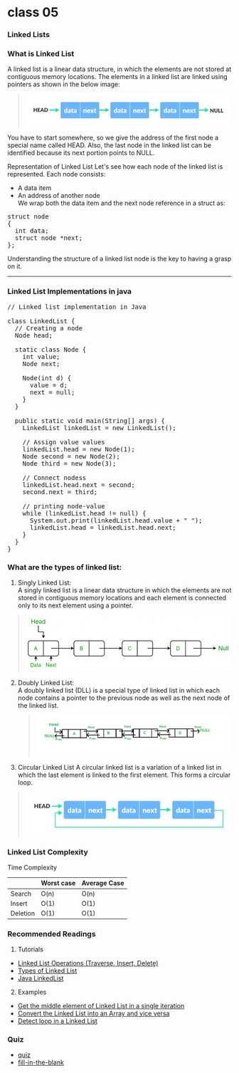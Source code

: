 # class 05

 ### Linked Lists

 ### What is Linked List
   A linked list is a linear data structure, in which the elements are not stored at contiguous memory locations. The elements in a linked list are linked using pointers as shown in the below image:
  >![](./assets/R.png)
  
You have to start somewhere, so we give the address of the first node a special name called HEAD. Also, the last node in the linked list can be identified because its next portion points to NULL.
<br>

  Representation of Linked List
  Let's see how each node of the  linked list is represented. Each node consists: <br>
- A data item<br>
- An address of another node<br>
We wrap both the data item and the next node reference in a struct as:

<pre>struct node
{
  int data;
  struct node *next;
};</pre>
Understanding the structure of a linked list node is the key to having a grasp on it.<br>

----------------------------
### Linked List Implementations in java
>
<pre>
// Linked list implementation in Java

class LinkedList {
  // Creating a node
  Node head;

  static class Node {
    int value;
    Node next;

    Node(int d) {
      value = d;
      next = null;
    }
  }

  public static void main(String[] args) {
    LinkedList linkedList = new LinkedList();

    // Assign value values
    linkedList.head = new Node(1);
    Node second = new Node(2);
    Node third = new Node(3);

    // Connect nodess
    linkedList.head.next = second;
    second.next = third;

    // printing node-value
    while (linkedList.head != null) {
      System.out.print(linkedList.head.value + " ");
      linkedList.head = linkedList.head.next;
    }
  }
}</pre>
  ### What are the types of linked list:
  1. Singly Linked List:<br>
   A singly linked list is a linear data structure in which the elements are not stored in contiguous memory locations and each element is connected only to its next element using a pointer.
   >![](./assets/sl.png)


 2. Doubly Linked List:<br>
     A doubly linked list (DLL) is a special type of linked list in which each node contains a pointer to the previous node as well as the next node of the linked list.
     <br>
     >![](./assets/DLL1.png)<br>
     
3. Circular Linked List
   A circular linked list is a variation of a linked list in which the last element is linked to the first element. This forms a circular loop.
  > ![](./assets/circular-linked-list.webp)

### Linked List Complexity
Time Complexity

|    |Worst case|	Average Case|
|--------------|-----------|----------|
Search	|O(n)| O(n)|
|Insert|	O(1)|	O(1)
|Deletion|	O(1)|	O(1)

### Recommended Readings
1. Tutorials
* [Linked List Operations (Traverse, Insert, Delete)](https://www.programiz.com/dsa/linked-list-operations)
* [Types of Linked List](https://www.programiz.com/dsa/linked-list-types)
* [Java LinkedList](https://www.programiz.com/java-programming/linkedlist)
2. Examples
* [Get the middle element of Linked List in a single iteration](https://www.programiz.com/java-programming/examples/get-middle-element-of-linkedlist)
* [Convert the Linked List into an Array and vice versa](https://www.programiz.com/java-programming/examples/linkedlist-array-conversion)
* [Detect loop in a Linked List](https://www.programiz.com/java-programming/examples/detect-loop-in-linkedlist)

### Quiz 
* [quiz](https://www.geeksforgeeks.org/data-structure-gq/top-mcqs-on-linked-list-data-structure-with-answers/)
* [fill-in-the-blank ](https://quizlet.com/204481717/ch-17-linked-lists-fill-in-the-blank-flash-cards/)
